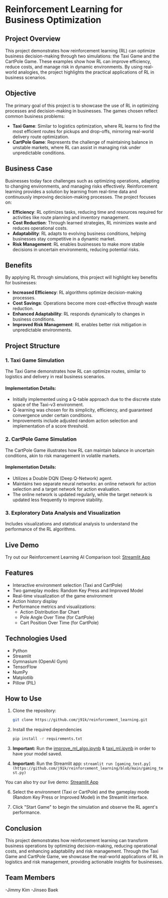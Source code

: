 # Reinforcement Learning for Business Optimization

## Project Overview

This project demonstrates how reinforcement learning (RL) can optimize business decision-making through two simulations: the Taxi Game and the CartPole Game. These examples show how RL can improve efficiency, reduce costs, and manage risk in dynamic environments. By using real-world analogies, the project highlights the practical applications of RL in business scenarios.

## Objective

The primary goal of this project is to showcase the use of RL in optimizing processes and decision-making in businesses. The games chosen reflect common business problems:

- **Taxi Game**: Similar to logistics optimization, where RL learns to find the most efficient routes for pickups and drop-offs, mirroring real-world delivery route optimization.
- **CartPole Game**: Represents the challenge of maintaining balance in unstable markets, where RL can assist in managing risk under unpredictable conditions.

## Business Case

Businesses today face challenges such as optimizing operations, adapting to changing environments, and managing risks effectively. Reinforcement learning provides a solution by learning from real-time data and continuously improving decision-making processes. The project focuses on:

- **Efficiency**: RL optimizes tasks, reducing time and resources required for activities like route planning and inventory management.
- **Cost Reduction**: Through learned strategies, RL minimizes waste and reduces operational costs.
- **Adaptability**: RL adapts to evolving business conditions, helping businesses stay competitive in a dynamic market.
- **Risk Management**: RL enables businesses to make more stable decisions in uncertain environments, reducing potential risks.

## Benefits

By applying RL through simulations, this project will highlight key benefits for businesses:

- **Increased Efficiency**: RL algorithms optimize decision-making processes.
- **Cost Savings**: Operations become more cost-effective through waste reduction.
- **Enhanced Adaptability**: RL responds dynamically to changes in business conditions.
- **Improved Risk Management**: RL enables better risk mitigation in unpredictable environments.

## Project Structure

### 1. Taxi Game Simulation

The Taxi Game demonstrates how RL can optimize routes, similar to logistics and delivery in real business scenarios.

#### Implementation Details:
- Initially implemented using a Q-table approach due to the discrete state space of the Taxi-v3 environment.
- Q-learning was chosen for its simplicity, efficiency, and guaranteed convergence under certain conditions.
- Improvements include adjusted random action selection and implementation of a score threshold.

### 2. CartPole Game Simulation

The CartPole Game illustrates how RL can maintain balance in uncertain conditions, akin to risk management in volatile markets.

#### Implementation Details:
- Utilizes a Double DQN (Deep Q-Network) agent.
- Maintains two separate neural networks: an online network for action selection and a target network for action evaluation.
- The online network is updated regularly, while the target network is updated less frequently to improve stability.

### 3. Exploratory Data Analysis and Visualization

Includes visualizations and statistical analysis to understand the performance of the RL algorithms.

## Live Demo

Try out our Reinforcement Learning AI Comparison tool:
[Streamlit App]([https://j91k-reinforcement-learning-gaming-test-ifkvvl.streamlit.app/](https://j91k-reinforcement-learning-gaming-test-aaaemi.streamlit.app/))

## Features

- Interactive environment selection (Taxi and CartPole)
- Two gameplay modes: Random Key Press and Improved Model
- Real-time visualization of the game environment
- Action history display
- Performance metrics and visualizations:
  - Action Distribution Bar Chart
  - Pole Angle Over Time (for CartPole)
  - Cart Position Over Time (for CartPole)

## Technologies Used

- Python
- Streamlit
- Gymnasium (OpenAI Gym)
- TensorFlow
- NumPy
- Matplotlib
- Pillow (PIL)

## How to Use

1. Clone the repository:
   ```bash
   git clone https://github.com/j91k/reinforcement_learning.git

2. Install the required dependencies
   ```bash
   pip install -r requirements.txt

4. **Important:** Run the [improve_ml_algo.ipynb](https://github.com/j91k/reinforcement_learning/blob/main/improve_ml_algo.ipynb) & [taxi_ml.ipynb](https://github.com/j91k/reinforcement_learning/blob/main/taxi_ml.ipynb) in order to have your model saved.

5. **Important:** Run the Streamlit app: `streamlit run [gaming_test.py](https://github.com/j91k/reinforcement_learning/blob/main/gaming_test.py)`

You can also try our live demo: [Streamlit App](https://j91k-reinforcement-learning-gaming-test-ifkvvl.streamlit.app/)

6. Select the environment (Taxi or CartPole) and the gameplay mode (Random Key Press or Improved Model) in the Streamlit interface.

7. Click "Start Game" to begin the simulation and observe the RL agent's performance.
   
## Conclusion
This project demonstrates how reinforcement learning can transform business operations by optimizing decision-making, reducing operational costs, and enhancing adaptability and risk management. Through the Taxi Game and CartPole Game, we showcase the real-world applications of RL in logistics and risk management, providing actionable insights for businesses.

## Team Members
-Jimmy Kim
-Jinseo Baek
